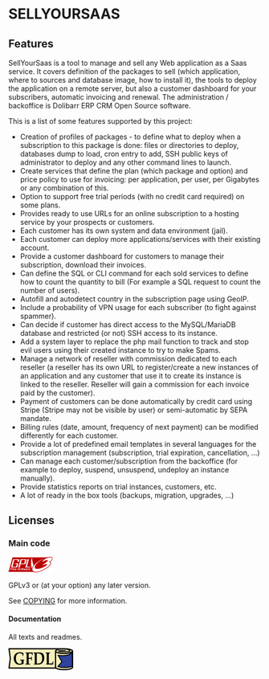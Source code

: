 # SELLYOURSAAS


## Features

SellYourSaas is a tool to manage and sell any Web application as a Saas service.
It covers definition of the packages to sell (which application, where to sources and database image, how to install it), the tools to deploy the application on a remote server, but also a customer dashboard for your subscribers, automatic invoicing and renewal. The administration / backoffice is Dolibarr ERP CRM Open Source software.

This is a list of some features supported by this project:

- Creation of profiles of packages - to define what to deploy when a subscription to this package is done: files or directories to deploy, databases dump to load, cron entry to add, SSH public keys of administrator to deploy and any other command lines to launch.
- Create services that define the plan (which package and option) and price policy to use for invoicing: per application, per user, per Gigabytes or any combination of this.
- Option to support free trial periods (with no credit card required) on some plans.
- Provides ready to use URLs for an online subscription to a hosting service by your prospects or customers.
- Each customer has its own system and data environment (jail).
- Each customer can deploy more applications/services with their existing account.
- Provide a customer dashboard for customers to manage their subscription, download their invoices.
- Can define the SQL or CLI command for each sold services to define how to count the quantity to bill (For example a SQL request to count the number of users).
- Autofill and autodetect country in the subscription page using GeoIP.
- Include a probability of VPN usage for each subscriber (to fight against spammer).
- Can decide if customer has direct access to the MySQL/MariaDB database and restricted (or not) SSH access to its instance.
- Add a system layer to replace the php mail function to track and stop evil users using their created instance to try to make Spams.  
- Manage a network of reseller with commission dedicated to each reseller (a reseller has its own URL to register/create a new instances of an application and any customer that use it to create its instance is linked to the reseller. Reseller will gain a commission for each invoice paid by the customer). 
- Payment of customers can be done automatically by credit card using Stripe (Stripe may not be visible by user) or semi-automatic by SEPA mandate.
- Billing rules (date, amount, frequency of next payment) can be modified differently for each customer.
- Provide a lot of predefined email templates in several languages for the subscription management (subscription, trial expiration, cancellation, ...)
- Can manage each customer/subscription from the backoffice (for example to deploy, suspend, unsuspend, undeploy an instance manually).
- Provide statistics reports on trial instances, customers, etc.
- A lot of ready in the box tools (backups, migration, upgrades, ...) 


Licenses
--------

### Main code

![GPLv3 logo](img/gplv3.png)

GPLv3 or (at your option) any later version.

See [COPYING](COPYING) for more information.


#### Documentation

All texts and readmes.

![GFDL logo](img/gfdl.png)

